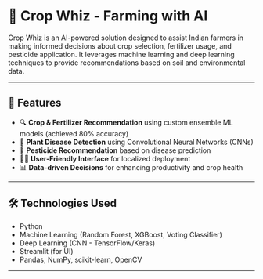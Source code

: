 # 🌾 Crop Whiz - Farming with AI

Crop Whiz is an AI-powered solution designed to assist Indian farmers in making informed decisions about crop selection, fertilizer usage, and pesticide application. It leverages machine learning and deep learning techniques to provide recommendations based on soil and environmental data.

---

## 🚀 Features

- 🔍 **Crop & Fertilizer Recommendation** using custom ensemble ML models (achieved 80% accuracy)
- 🌿 **Plant Disease Detection** using Convolutional Neural Networks (CNNs)
- 🌱 **Pesticide Recommendation** based on disease prediction
- 🧑‍🌾 **User-Friendly Interface** for localized deployment
- 📊 **Data-driven Decisions** for enhancing productivity and crop health

---

## 🛠️ Technologies Used

- Python
- Machine Learning (Random Forest, XGBoost, Voting Classifier)
- Deep Learning (CNN - TensorFlow/Keras)
- Streamlit (for UI)
- Pandas, NumPy, scikit-learn, OpenCV

---
